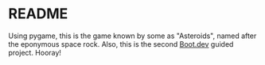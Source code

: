 # README

Using pygame, this is the game known by some as "Asteroids", named after the eponymous space rock.  Also, this is the second [Boot.dev](https://www.boot.dev) guided project.  Hooray!